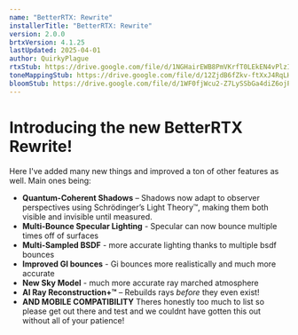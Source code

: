 ```yaml
---
name: "BetterRTX: Rewrite"
installerTitle: "BetterRTX: Rewrite"
version: 2.0.0
brtxVersion: 4.1.25
lastUpdated: 2025-04-01
author: QuirkyPlague
rtxStub: https://drive.google.com/file/d/1NGHairEWB8PmVKrfT0LEkEN4vPlzINjF/view?usp=drive_link
toneMappingStub: https://drive.google.com/file/d/12ZjdB6fZkv-ftXxJ4RqLHLSgU8OMQh7m/view?usp=drive_link
bloomStub: https://drive.google.com/file/d/1WF0fjWcu2-Z7LySSbGa4diZ6ojPQPrO-/view?usp=drive_link
---
```


# Introducing the new BetterRTX Rewrite!

Here I've added many new things and improved a ton of other features as well. Main ones being:
- **Quantum-Coherent Shadows** – Shadows now adapt to observer perspectives using Schrödinger’s Light Theory™, making them both visible and invisible until measured.  
- **Multi-Bounce Specular Lighting** - Specular can now bounce multiple times off of surfaces
- **Multi-Sampled BSDF** - more accurate lighting thanks to multiple bsdf bounces
- **Improved GI bounces** - Gi bounces more realistically and much more accurate
- **New Sky Model** - much more accurate ray marched atmosphere
- **AI Ray Reconstruction+™** – Rebuilds rays *before* they even exist!  
- **AND MOBILE COMPATIBILITY**
Theres honestly too much to list so please get out there and test and we couldnt have gotten this out without all of your patience!